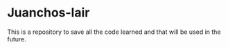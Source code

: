 # Juanchos-lair

This is a repository to save all the code learned and that will be used in the future.

